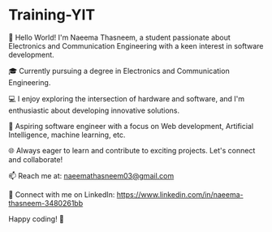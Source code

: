 # Training-YIT

👋 Hello World! I'm Naeema Thasneem, a student passionate about Electronics and Communication Engineering with a keen interest in software development.

🎓 Currently pursuing a degree in Electronics and Communication Engineering.

💻 I enjoy exploring the intersection of hardware and software, and I'm enthusiastic about developing innovative solutions.

🚀 Aspiring software engineer with a focus on Web development, Artificial Intelligence, machine learning, etc.

🌐 Always eager to learn and contribute to exciting projects. Let's connect and collaborate!

📫 Reach me at: naeemathasneem03@gmail.com

🔗 Connect with me on LinkedIn: https://www.linkedin.com/in/naeema-thasneem-3480261bb

Happy coding! 🚀
